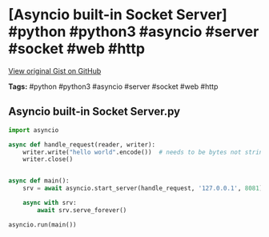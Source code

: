 # [Asyncio built-in Socket Server] #python #python3 #asyncio #server #socket #web #http

[View original Gist on GitHub](https://gist.github.com/Integralist/752e8620783d7507af9130e1954cf6f7)

**Tags:** #python #python3 #asyncio #server #socket #web #http

## Asyncio built-in Socket Server.py

```python
import asyncio

async def handle_request(reader, writer):
    writer.write("hello world".encode())  # needs to be bytes not string
    writer.close()


async def main():
    srv = await asyncio.start_server(handle_request, '127.0.0.1', 8081)

    async with srv:
        await srv.serve_forever()

asyncio.run(main())
```

